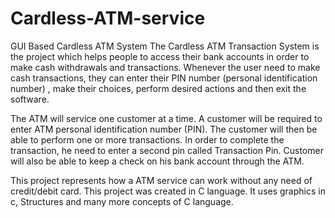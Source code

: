 # Cardless-ATM-service
GUI Based Cardless ATM System
The Cardless ATM Transaction System is the project which helps people to access their bank accounts in order to make cash withdrawals and transactions. Whenever the user need to make cash transactions, they can enter their PIN number (personal identification number) , make their choices, perform desired actions and then exit the software.

The ATM will service one customer at a time. A customer will be required to enter ATM personal identification number (PIN). The customer will then be able to perform one or more transactions. In order to complete the transaction, he need to enter a second pin called Transaction Pin. Customer will also be able to keep a check on his bank account through the ATM.

This project represents how a ATM service can work without any need of credit/debit card. This project was created in C language. It uses graphics in c, Structures and many more concepts of C language.
